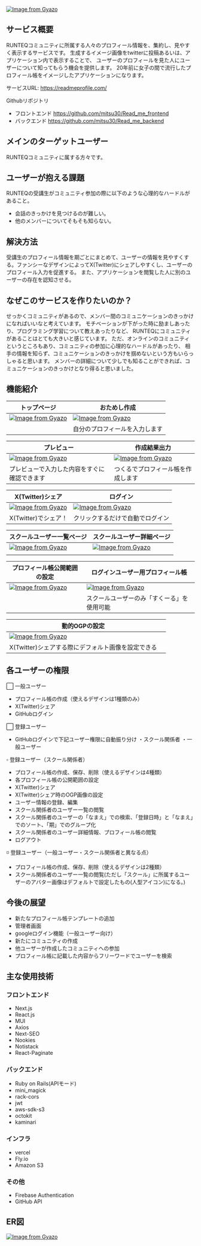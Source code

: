 [![Image from Gyazo](https://i.gyazo.com/1f93b855527ad983efb86506e9660925.png)](https://gyazo.com/1f93b855527ad983efb86506e9660925)

## サービス概要
RUNTEQコミュニティに所属する人々のプロフィール情報を、集約し、見やすく表示するサービスです。
生成するイメージ画像をtwitterに投稿あるいは、アプリケーション内で表示することで、
ユーザーのプロフィールを見た人にユーザーについて知ってもらう機会を提供します。
20年前に女子の間で流行したプロフィール帳をイメージしたアプリケーションになります。

サービスURL: https://readmeprofile.com/

Githubリポジトリ

- フロントエンド 
https://github.com/mitsu30/Read_me_frontend
- バックエンド
https://github.com/mitsu30/Read_me_backend

## メインのターゲットユーザー
RUNTEQコミュニティに属する方々です。

## ユーザーが抱える課題
RUNTEQの受講生がコミュニティ参加の際に以下のような心理的なハードルがあること。
- 会話のきっかけを見つけるのが難しい。
- 他のメンバーについてそもそも知らない。

## 解決方法
受講生のプロフィール情報を期ごとにまとめて、ユーザーの情報を見やすくする。ファンシーなデザインによってX(Twitter)にシェアしやすくし、ユーザーのプロフィール入力を促進する。
また、アプリケーションを閲覧した人に別のユーザーの存在を認知させる。

## なぜこのサービスを作りたいのか？
せっかくコミュニティがあるので、メンバー間のコミュニケーションのきっかけになればいいなと考えています。
モチベーションが下がった時に励ましあったり、プログラミング学習について教えあったりなど、
RUNTEQにコミュニティがあることはとても大きいと感じています。
ただ、オンラインのコミュニティというところもあり、コミュニティの参加に心理的なハードルがあったり、
相手の情報を知らず、コミュニケーションのきっかけを掴めないという方もいらっしゃると思います。
メンバーの詳細について少しでも知ることができれば、コミュニケーションのきっかけとなり得ると思いました。


## 機能紹介
| トップページ | おためし作成 |
|----------|-------|
|[![Image from Gyazo](https://i.gyazo.com/40d497497fc27a848286881705374a35.jpg)](https://gyazo.com/40d497497fc27a848286881705374a35)|[![Image from Gyazo](https://i.gyazo.com/705850a495dfd3ac4ad4ae32bf0a5db4.jpg)](https://gyazo.com/705850a495dfd3ac4ad4ae32bf0a5db4)|
||自分のプロフィールを入力します|

| プレビュー | 作成結果出力 |
|----------|-------|
|[![Image from Gyazo](https://i.gyazo.com/4ef70e01b842842492fd1b5c53619ad5.gif)](https://gyazo.com/4ef70e01b842842492fd1b5c53619ad5)|[![Image from Gyazo](https://i.gyazo.com/5645a8cb7d0199814a3760a5a5df9ced.gif)](https://gyazo.com/5645a8cb7d0199814a3760a5a5df9ced)|
|プレビューで入力した内容をすぐに確認できます|つくるでプロフィール帳を作成します|

| X(Twitter)シェア | ログイン |
|----------|-------|
|[![Image from Gyazo](https://i.gyazo.com/7df942c2b26b2ed5121b2a5a27c900a6.png)](https://gyazo.com/7df942c2b26b2ed5121b2a5a27c900a6)|[![Image from Gyazo](https://i.gyazo.com/2ce8d2c182627683b66145eab8b74613.gif)](https://gyazo.com/2ce8d2c182627683b66145eab8b74613)|
|X(Twitter)でシェア！|クリックするだけで自動でログイン|

| スクールユーザー一覧ページ | スクールユーザー詳細ページ |
|----------|-------|
|[![Image from Gyazo](https://i.gyazo.com/6ffb2f486e3e915958411d9553df2448.png)](https://gyazo.com/6ffb2f486e3e915958411d9553df2448)|[![Image from Gyazo](https://i.gyazo.com/c899b12bb6f2503fbd5a309d07194d6c.jpg)](https://gyazo.com/c899b12bb6f2503fbd5a309d07194d6c)|
|||

| プロフィール帳公開範囲の設定 | ログインユーザー用プロフィール帳 |
|----------|-------|
|[![Image from Gyazo](https://i.gyazo.com/608f2c2c963c28b0f8e290aa31f22745.jpg)](https://gyazo.com/608f2c2c963c28b0f8e290aa31f22745)|[![Image from Gyazo](https://i.gyazo.com/86e6298a4a411a55034c38ccaced3e78.jpg)](https://gyazo.com/86e6298a4a411a55034c38ccaced3e78)|
||スクールユーザーのみ「すくーる」を使用可能|

| 動的OGPの設定 | |
|----------|-------|
|[![Image from Gyazo](https://i.gyazo.com/1efddf9af4ce274bfe5f72ace49a0850.png)](https://gyazo.com/1efddf9af4ce274bfe5f72ace49a0850)||
| X(Twitter)シェアする際にデフォルト画像を設定できる||


## 各ユーザーの権限
⬜️ 一般ユーザー
- プロフィール帳の作成（使えるデザインは1種類のみ）
- X(Twitter)シェア
- GitHubログイン


⬜️ 登録ユーザー
- GitHubログインで下記ユーザー権限に自動振り分け
・スクール関係者
・一般ユーザー

▫️ 登録ユーザー（スクール関係者）
- プロフィール帳の作成、保存、削除（使えるデザインは4種類）
- 各プロフィール帳の公開範囲の設定
- X(Twitter)シェア
- X(Twitter)シェア時のOGP画像の設定
- ユーザー情報の登録、編集
- スクール関係者のユーザー一覧の閲覧
- スクール関係者のユーザーの「なまえ」での検索、「登録日時」と「なまえ」でのソート、「期」でのグループ化
- スクール関係者のユーザー詳細情報、プロフィール帳の閲覧
- ログアウト

◽️ 登録ユーザー（一般ユーザー・スクール関係者と異なる点）
- プロフィール帳の作成、保存、削除（使えるデザインは2種類）
- スクール関係者のユーザー一覧の閲覧(ただし「スクール」に所属するユーザーのアバター画像はデフォルトで設定したもの(人型アイコン)になる。)

## 今後の展望
- 新たなプロフィール帳テンプレートの追加
- 管理者画面
- googleログイン機能（一般ユーザー向け）
- 新たにコミュニティの作成
- 他ユーザーが作成したコミュニティへの参加
- プロフィール帳に記載した内容からフリーワードでユーザーを検索


## 主な使用技術

### フロントエンド
- Next.js
- React.js
- MUI
- Axios
- Next-SEO
- Nookies
- Notistack
- React-Paginate

### バックエンド
- Ruby on Rails(APIモード)
- mini_magick 
- rack-cors
- jwt
- aws-sdk-s3
- octokit
- kaminari

### インフラ
- vercel
- Fly.io
- Amazon S3

### その他
- Firebase Authentication
- GitHub API

## ER図
[![Image from Gyazo](https://i.gyazo.com/0d595e693acdb999aca6d5030648b7e9.png)](https://gyazo.com/0d595e693acdb999aca6d5030648b7e9)


